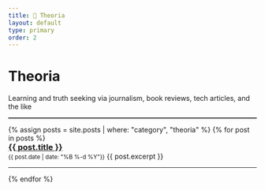 ```yaml
---
title: 📖 Theoria
layout: default
type: primary
order: 2
---
```


# Theoria

Learning and truth seeking via journalism, book reviews, tech articles, and the like

<hr style="height:2px;border:none;color:#333;background-color:#333;" />

<ul style="padding-left: 0;">
{% assign posts = site.posts | where: "category", "theoria" %}
{% for post in posts %}
    <h3 style="margin : 0"><a href="{{ post.url }}">{{ post.title }}</a></h3>
    <small style="margin : 0">{{ post.date | date: "%B %-d %Y"}}</small>
    <t style="margin : 0">{{ post.excerpt }} </t>
    <hr/>
{% endfor %}
</ul>